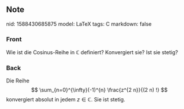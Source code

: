 ## Note
nid: 1588430685875
model: LaTeX
tags: C
markdown: false

### Front
Wie ist die Cosinus-Reihe in $\mathbb{C}$ definiert? Konvergiert sie? Ist sie stetig?

### Back
Die Reihe
$$
\sum_{n=0}^{\infty}(-1)^{n} \frac{z^{2 n}}{(2 n) !} 
$$
konvergiert absolut in jedem $z \in \mathbb{C}$. Sie ist stetig.
